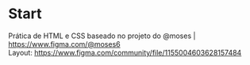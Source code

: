 # Start
Prática de HTML e CSS baseado no projeto do @moses | https://www.figma.com/@moses6  
Layout: https://www.figma.com/community/file/1155004603628157484
